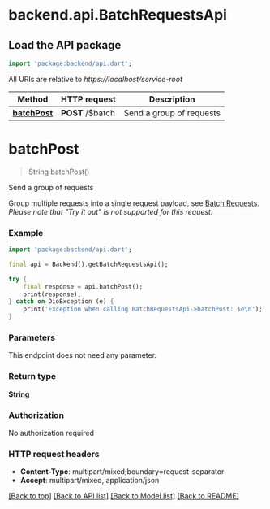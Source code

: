 # backend.api.BatchRequestsApi

## Load the API package
```dart
import 'package:backend/api.dart';
```

All URIs are relative to *https://localhost/service-root*

Method | HTTP request | Description
------------- | ------------- | -------------
[**batchPost**](BatchRequestsApi.md#batchpost) | **POST** /$batch | Send a group of requests


# **batchPost**
> String batchPost()

Send a group of requests

Group multiple requests into a single request payload, see [Batch Requests](http://docs.oasis-open.org/odata/odata/v4.01/odata-v4.01-part1-protocol.html#sec_BatchRequests).  *Please note that \"Try it out\" is not supported for this request.*

### Example
```dart
import 'package:backend/api.dart';

final api = Backend().getBatchRequestsApi();

try {
    final response = api.batchPost();
    print(response);
} catch on DioException (e) {
    print('Exception when calling BatchRequestsApi->batchPost: $e\n');
}
```

### Parameters
This endpoint does not need any parameter.

### Return type

**String**

### Authorization

No authorization required

### HTTP request headers

 - **Content-Type**: multipart/mixed;boundary=request-separator
 - **Accept**: multipart/mixed, application/json

[[Back to top]](#) [[Back to API list]](../README.md#documentation-for-api-endpoints) [[Back to Model list]](../README.md#documentation-for-models) [[Back to README]](../README.md)

